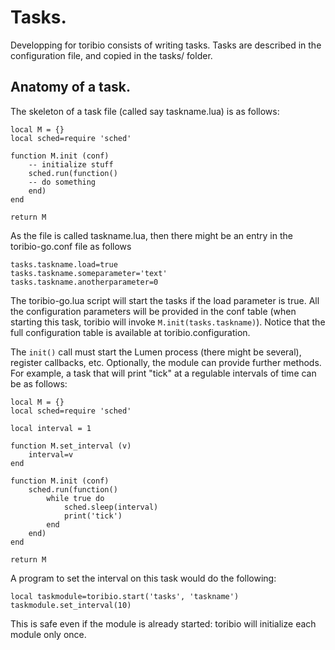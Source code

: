# Tasks.

Developping for toribio consists of writing tasks. Tasks are described in 
the configuration file, and copied in the tasks/ folder.

## Anatomy of a task.

The skeleton of a task file (called say taskname.lua) is as follows:

    local M = {}
    local sched=require 'sched'
    
    function M.init (conf)
    	-- initialize stuff
    	sched.run(function()
		-- do something
    	end)
    end
    
    return M

As the file is called taskname.lua, then there might be an entry
in the toribio-go.conf file as follows

    tasks.taskname.load=true
    tasks.taskname.someparameter='text'
    tasks.taskname.anotherparameter=0

The toribio-go.lua script will start the tasks if the load parameter is
true. All the configuration parameters will be provided in the conf table 
(when starting this task, toribio will invoke `M.init(tasks.taskname)`).
Notice that the full configuration table is available at
toribio.configuration.

The `init()` call must start the Lumen process (there might be several), 
register callbacks, etc. Optionally, the module can provide further methods. 
For example, a task that will print "tick" at a regulable intervals of time 
can be as follows:

    local M = {}
    local sched=require 'sched'

    local interval = 1

    function M.set_interval (v)
    	interval=v
    end
    
    function M.init (conf)
    	sched.run(function()
    		while true do
    			sched.sleep(interval)
    			print('tick')
    		end
    	end)
    end
    
    return M

A program to set the interval on this task would do the following:

    local taskmodule=toribio.start('tasks', 'taskname')
    taskmodule.set_interval(10)

This is safe even if the module is already started: toribio will
initialize each module only once.

